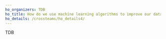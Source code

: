 ```yaml
---
ho_organizers: TDB 
ho_title: How do we use machine learning algorithms to improve our data processing?
ho_details: /crossteams/ho_details4/
---
```


TDB
